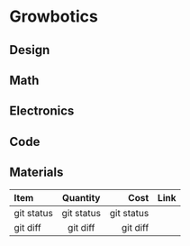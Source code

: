 # Growbotics

## Design

## Math

## Electronics

## Code

## Materials
| Item         | Quantity       | Cost          | Link |
| :---         |     :---:      |          ---: | ---: |
| git status   | git status     | git status    |      |
| git diff     | git diff       | git diff      |      |
